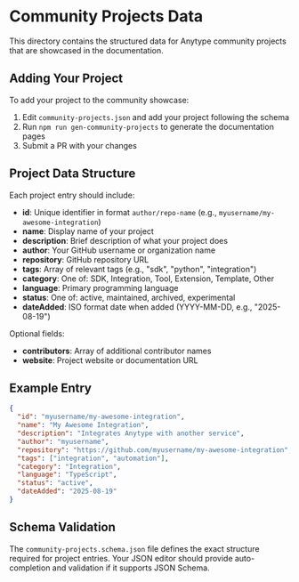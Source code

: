 # Community Projects Data

This directory contains the structured data for Anytype community projects that are showcased in the documentation.

## Adding Your Project

To add your project to the community showcase:

1. Edit `community-projects.json` and add your project following the schema
2. Run `npm run gen-community-projects` to generate the documentation pages
3. Submit a PR with your changes

## Project Data Structure

Each project entry should include:

- **id**: Unique identifier in format `author/repo-name` (e.g., `myusername/my-awesome-integration`)
- **name**: Display name of your project
- **description**: Brief description of what your project does
- **author**: Your GitHub username or organization name
- **repository**: GitHub repository URL
- **tags**: Array of relevant tags (e.g., "sdk", "python", "integration")
- **category**: One of: SDK, Integration, Tool, Extension, Template, Other
- **language**: Primary programming language
- **status**: One of: active, maintained, archived, experimental
- **dateAdded**: ISO format date when added (YYYY-MM-DD, e.g., "2025-08-19")

Optional fields:
- **contributors**: Array of additional contributor names
- **website**: Project website or documentation URL

## Example Entry

```json
{
  "id": "myusername/my-awesome-integration",
  "name": "My Awesome Integration",
  "description": "Integrates Anytype with another service",
  "author": "myusername",
  "repository": "https://github.com/myusername/my-awesome-integration",
  "tags": ["integration", "automation"],
  "category": "Integration",
  "language": "TypeScript",
  "status": "active",
  "dateAdded": "2025-08-19"
}
```

## Schema Validation

The `community-projects.schema.json` file defines the exact structure required for project entries. Your JSON editor should provide auto-completion and validation if it supports JSON Schema.
